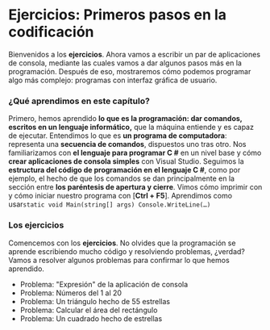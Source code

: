 # Ejercicios: Primeros pasos en la codificación

Bienvenidos a los **ejercicios**. Ahora vamos a escribir un par de aplicaciones de consola, mediante las cuales vamos a dar algunos pasos más en la programación. Después de eso, mostraremos cómo podemos programar algo más complejo: programas con interfaz gráfica de usuario.

### ¿Qué aprendimos en este capítulo? <a href="#what-we-learned-in-this-chapter" id="what-we-learned-in-this-chapter"></a>

Primero, hemos aprendido **lo que es la programación: dar comandos, escritos en un lenguaje informático,** que la máquina entiende y es capaz de ejecutar. Entendimos lo que es **un programa de computadora**: representa una **secuencia de comandos**, dispuestos uno tras otro. Nos familiarizamos con **el lenguaje para programar C #** en un nivel base y cómo **crear aplicaciones de consola simples** con Visual Studio. Seguimos la **estructura del código de programación en el lenguaje C #**, como por ejemplo, el hecho de que los comandos se dan principalmente en la sección entre **los paréntesis de apertura y cierre**. Vimos cómo imprimir con y cómo iniciar nuestro programa con \[**Ctrl + F5**]. Aprendimos como usar`static void Main(string[] args) Console.WriteLine(…)`

### Los ejercicios <a href="#the-exercises" id="the-exercises"></a>

Comencemos con los **ejercicios**. No olvides que la programación se aprende escribiendo mucho código y resolviendo problemas, ¿verdad? Vamos a resolver algunos problemas para confirmar lo que hemos aprendido.

* Problema: "Expresión" de la aplicación de consola
* Problema: Números del 1 al 20
* Problema: Un triángulo hecho de 55 estrellas
* Problema: Calcular el área del rectángulo
* Problema: Un cuadrado hecho de estrellas
